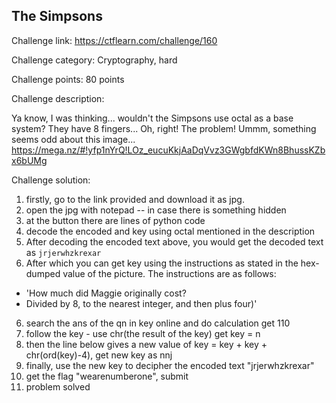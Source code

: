 ## The Simpsons
Challenge link: https://ctflearn.com/challenge/160


Challenge category: Cryptography, hard 

Challenge points: 80 points

Challenge description:

Ya know, I was thinking... wouldn't the Simpsons use octal as a base system? They have 8 fingers... Oh, right! The problem! Ummm, something seems odd about this image... https://mega.nz/#!yfp1nYrQ!LOz_eucuKkjAaDqVvz3GWgbfdKWn8BhussKZbx6bUMg

Challenge solution:

1. firstly, go to the link provided and download it as jpg.
2. open the jpg with notepad -- in case there is something hidden 
3. at the button there are lines of python code 
4. decode the encoded and key using octal mentioned in the description 
5. After decoding the encoded text above, you would get the decoded text as `jrjerwhzkrexar`
6. After which you can get key using the instructions as stated in the hex-dumped value of the picture. The instructions are as follows:
- 'How much did Maggie originally cost? 
- Divided by 8, to the nearest integer, and then plus four)'
6. search the ans of the qn in key online and do calculation get 110
7. follow the key - use chr(the result of the key) get key = n
8. then the line below gives a new value of key = key + key + chr(ord(key)-4), get new key as nnj
9. finally, use the new key to decipher the encoded text "jrjerwhzkrexar" 
10. get the flag "wearenumberone", submit 
11. problem solved 
